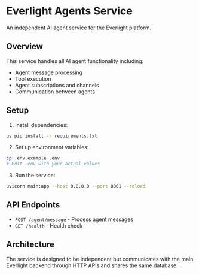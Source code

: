 # Everlight Agents Service

An independent AI agent service for the Everlight platform.

## Overview

This service handles all AI agent functionality including:
- Agent message processing
- Tool execution
- Agent subscriptions and channels
- Communication between agents

## Setup

1. Install dependencies:
```bash
uv pip install -r requirements.txt
```

2. Set up environment variables:
```bash
cp .env.example .env
# Edit .env with your actual values
```

3. Run the service:
```bash
uvicorn main:app --host 0.0.0.0 --port 8001 --reload
```

## API Endpoints

- `POST /agent/message` - Process agent messages
- `GET /health` - Health check

## Architecture

The service is designed to be independent but communicates with the main Everlight backend through HTTP APIs and shares the same database.